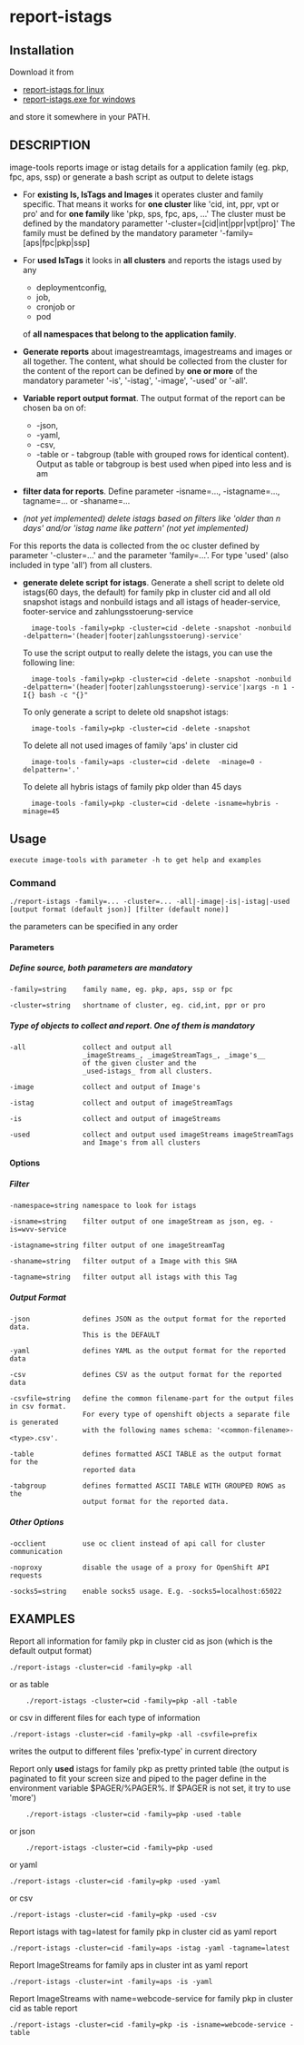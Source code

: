 # report-istags

## Installation

Download it from

- [report-istags for linux](https://artifactory-pro.sf-rz.de:8443/artifactory/scpas-bin-develop/istags/report-istags)
- [report-istags.exe for windows](https://artifactory-pro.sf-rz.de:8443/artifactory/scpas-bin-develop/istags/report-istags.exe)

and store it somewhere in your PATH.

## DESCRIPTION

image-tools  reports image or istag details for a application family (eg. pkp, fpc, aps, ssp)
             or
             generate a bash script as output to delete istags

- For __existing Is, IsTags and Images__ it operates cluster and family specific. 
    That means it works for __one cluster__ like
    'cid, int, ppr, vpt or pro' and for __one family__ like 'pkp, sps, fpc, aps, ...'
    The cluster must be defined by the mandatory parametter '-cluster=[cid|int|ppr|vpt|pro]'
    The family must be defined by the mandatory parameter '-family=[aps|fpc|pkp|ssp]

- For __used IsTags__ it looks in __all clusters__ and reports the istags used by any

    - deploymentconfig,
    - job,
    - cronjob or
    - pod

    of __all namespaces that belong to the application family__.

- __Generate reports__ about imagestreamtags, imagestreams and images or all together. The content, what 
    should be collected from the cluster for the content of the report can be defined by __one or more__ of 
    the mandatory parameter '-is', '-istag', '-image', '-used' or '-all'.

- __Variable report output format__. The output format of the report can be chosen ba on of:   
  - -json, 
  - -yaml, 
  - -csv, 
  - -table or - tabgroup (table with grouped rows for identical content).
    Output as table or tabgroup is best used when piped into less and is am

- __filter data for reports__. Define parameter -isname=..., -istagname=..., tagname=... or -shaname=...

- _(not yet implemented) delete istags based on filters like 'older than n days' and/or 'istag name like pattern' (not yet implemented)_

For this reports the data is collected from the oc cluster defined by parameter '-cluster=...' and
the parameter 'family=...'. For type 'used' (also included in type 'all') from all clusters.


- __generate delete script for istags__. Generate a shell script to delete old istags(60 days, the default) for family pkp in cluster cid
    and all old snapshot istags and nonbuild istags and all istags of header-service, footer-service and zahlungsstoerung-service

        image-tools -family=pkp -cluster=cid -delete -snapshot -nonbuild -delpattern='(header|footer|zahlungsstoerung)-service'

    To use the script output to really delete the istags, you can use the following line:

        image-tools -family=pkp -cluster=cid -delete -snapshot -nonbuild -delpattern='(header|footer|zahlungsstoerung)-service'|xargs -n 1 -I{} bash -c "{}"

    To only generate a script to delete old snapshot istags:

        image-tools -family=pkp -cluster=cid -delete -snapshot

    To delete all not used images of family 'aps' in cluster cid

        image-tools -family=aps -cluster=cid -delete  -minage=0 -delpattern='.'

    To delete all hybris istags of family pkp older than 45 days

        image-tools -family=pkp -cluster=cid -delete -isname=hybris -minage=45


## Usage

    execute image-tools with parameter -h to get help and examples
### Command

    ./report-istags -family=... -cluster=... -all|-image|-is|-istag|-used [output format (default json)] [filter (default none)] 

the parameters can be specified in any order

#### Parameters

##### Define source, both parameters are mandatory

    -family=string    family name, eg. pkp, aps, ssp or fpc
    
    -cluster=string   shortname of cluster, eg. cid,int, ppr or pro

##### Type of objects to collect and report. One of them is mandatory

    -all              collect and output all 
                      _imageStreams_, _imageStreamTags_, _image's__
                      of the given cluster and the 
                      _used-istags_ from all clusters.

    -image            collect and output of Image's

    -istag            collect and output of imageStreamTags

    -is               collect and output of imageStreams

    -used             collect and output used imageStreams imageStreamTags 
                      and Image's from all clusters

#### Options

##### Filter

    -namespace=string namespace to look for istags
    
    -isname=string    filter output of one imageStream as json, eg. -is=wvv-service
    
    -istagname=string filter output of one imageStreamTag
    
    -shaname=string   filter output of a Image with this SHA
    
    -tagname=string   filter output all istags with this Tag

##### Output Format

    -json             defines JSON as the output format for the reported data.
                      This is the DEFAULT
    
    -yaml             defines YAML as the output format for the reported data
    
    -csv              defines CSV as the output format for the reported data

    -csvfile=string   define the common filename-part for the output files in csv format.
                      For every type of openshift objects a separate file is generated
                      with the following names schema: '<common-filename>-<type>.csv'.
    
    -table            defines formatted ASCI TABLE as the output format for the
                      reported data
    
    -tabgroup         defines formatted ASCII TABLE WITH GROUPED ROWS as the 
                      output format for the reported data.

##### Other Options

    -occlient         use oc client instead of api call for cluster communication

    -noproxy          disable the usage of a proxy for OpenShift API requests

    -socks5=string    enable socks5 usage. E.g. -socks5=localhost:65022

## EXAMPLES

Report all information for family pkp in cluster cid as json
(which is the default output format)

    ./report-istags -cluster=cid -family=pkp -all
	
or as table

        ./report-istags -cluster=cid -family=pkp -all -table
	
or csv in different files for each type of information

    ./report-istags -cluster=cid -family=pkp -all -csvfile=prefix

writes the output to different files 'prefix-type' in current directory
		
Report only __used__ istags for family pkp as pretty printed table 
(the output is paginated to fit your screen size and piped to 
    the pager define in the environment variable $PAGER/%PAGER%. 
If $PAGER is not set, it try to use 'more')

        ./report-istags -cluster=cid -family=pkp -used -table

or json

        ./report-istags -cluster=cid -family=pkp -used

or yaml

    ./report-istags -cluster=cid -family=pkp -used -yaml

or csv

    ./report-istags -cluster=cid -family=pkp -used -csv
		
Report istags with tag=latest for family pkp in cluster cid as yaml report

    ./report-istags -cluster=cid -family=aps -istag -yaml -tagname=latest

Report ImageStreams for family aps in cluster int as yaml report

    ./report-istags -cluster=int -family=aps -is -yaml

Report ImageStreams with name=webcode-service for family pkp in cluster cid as table report

    ./report-istags -cluster=cid -family=pkp -is -isname=webcode-service -table

